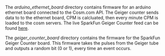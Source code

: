 The _arduino_ethernet_board_ directory contains firmware for an arduino ethernet board connected to the Cosm.com API. The Geiger counter sends data to to the ethernet board, CPM is calcluated, then every minute CPM is loaded to the cosm servers. The live SparkFun Geiger Counter feed can be found [here](https://cosm.com/feeds/22279).

The _geiger_counter_board_ directory contains the firmware for the SparkFun Geiger Counter board. This firmware takes the pulses from the Geiger tube and outputs a random bit (0 or 1), every time an event occurs.